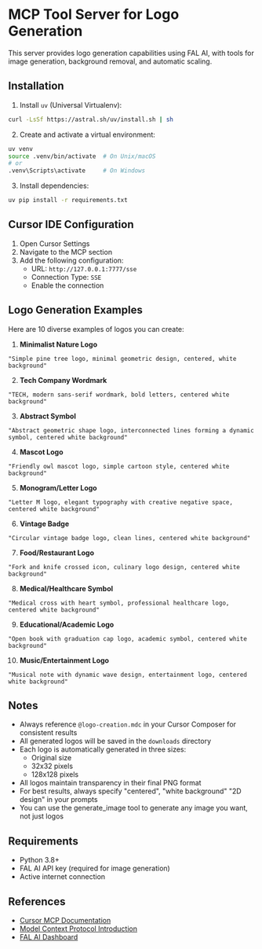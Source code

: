 # MCP Tool Server for Logo Generation

This server provides logo generation capabilities using FAL AI, with tools for image generation, background removal, and automatic scaling.

## Installation

1. Install `uv` (Universal Virtualenv):

```bash
curl -LsSf https://astral.sh/uv/install.sh | sh
```

2. Create and activate a virtual environment:

```bash
uv venv
source .venv/bin/activate  # On Unix/macOS
# or
.venv\Scripts\activate     # On Windows
```

3. Install dependencies:

```bash
uv pip install -r requirements.txt
```

## Cursor IDE Configuration

1. Open Cursor Settings
2. Navigate to the MCP section
3. Add the following configuration:
   - URL: `http://127.0.0.1:7777/sse`
   - Connection Type: `SSE`
   - Enable the connection

## Logo Generation Examples

Here are 10 diverse examples of logos you can create:

1. **Minimalist Nature Logo**

```
"Simple pine tree logo, minimal geometric design, centered, white background"
```

2. **Tech Company Wordmark**

```
"TECH, modern sans-serif wordmark, bold letters, centered white background"
```

3. **Abstract Symbol**

```
"Abstract geometric shape logo, interconnected lines forming a dynamic symbol, centered white background"
```

4. **Mascot Logo**

```
"Friendly owl mascot logo, simple cartoon style, centered white background"
```

5. **Monogram/Letter Logo**

```
"Letter M logo, elegant typography with creative negative space, centered white background"
```

6. **Vintage Badge**

```
"Circular vintage badge logo, clean lines, centered white background"
```

7. **Food/Restaurant Logo**

```
"Fork and knife crossed icon, culinary logo design, centered white background"
```

8. **Medical/Healthcare Symbol**

```
"Medical cross with heart symbol, professional healthcare logo, centered white background"
```

9. **Educational/Academic Logo**

```
"Open book with graduation cap logo, academic symbol, centered white background"
```

10. **Music/Entertainment Logo**

```
"Musical note with dynamic wave design, entertainment logo, centered white background"
```

## Notes

- Always reference `@logo-creation.mdc` in your Cursor Composer for consistent results
- All generated logos will be saved in the `downloads` directory
- Each logo is automatically generated in three sizes:
  - Original size
  - 32x32 pixels
  - 128x128 pixels
- All logos maintain transparency in their final PNG format
- For best results, always specify "centered", "white background" "2D design" in your prompts
- You can use the generate_image tool to generate any image you want, not just logos

## Requirements

- Python 3.8+
- FAL AI API key (required for image generation)
- Active internet connection

## References

- [Cursor MCP Documentation](https://docs.cursor.com/context/model-context-protocol)
- [Model Context Protocol Introduction](https://modelcontextprotocol.io/introduction)
- [FAL AI Dashboard](https://fal.ai/dashboard)
